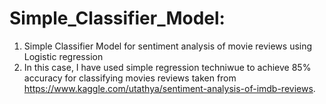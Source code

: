# Simple_Classifier_Model:
1. Simple Classifier Model for sentiment analysis of movie reviews using Logistic regression
2. In this case, I have used simple regression techniwue to achieve 85% accuracy for classifying movies reviews taken from
https://www.kaggle.com/utathya/sentiment-analysis-of-imdb-reviews.

